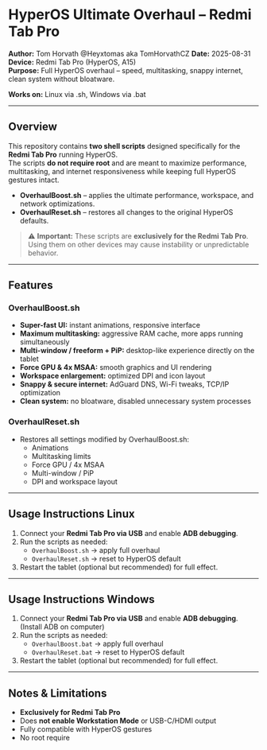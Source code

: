 # HyperOS Ultimate Overhaul – Redmi Tab Pro

**Author:** Tom Horvath @Heyxtomas aka TomHorvathCZ 
**Date:** 2025-08-31  
**Device:** Redmi Tab Pro (HyperOS, A15)  
**Purpose:** Full HyperOS overhaul – speed, multitasking, snappy internet, clean system without bloatware.

**Works on:** Linux via .sh, Windows via .bat

---

## Overview

This repository contains **two shell scripts** designed specifically for the **Redmi Tab Pro** running HyperOS.  
The scripts **do not require root** and are meant to maximize performance, multitasking, and internet responsiveness while keeping full HyperOS gestures intact.

- **OverhaulBoost.sh** – applies the ultimate performance, workspace, and network optimizations.  
- **OverhaulReset.sh** – restores all changes to the original HyperOS defaults.

> ⚠️ **Important:** These scripts are **exclusively for the Redmi Tab Pro**. Using them on other devices may cause instability or unpredictable behavior.

---

## Features

### OverhaulBoost.sh

- **Super-fast UI:** instant animations, responsive interface  
- **Maximum multitasking:** aggressive RAM cache, more apps running simultaneously  
- **Multi-window / freeform + PiP:** desktop-like experience directly on the tablet  
- **Force GPU & 4x MSAA:** smooth graphics and UI rendering  
- **Workspace enlargement:** optimized DPI and icon layout  
- **Snappy & secure internet:** AdGuard DNS, Wi-Fi tweaks, TCP/IP optimization  
- **Clean system:** no bloatware, disabled unnecessary system processes

### OverhaulReset.sh

- Restores all settings modified by OverhaulBoost.sh:  
  - Animations  
  - Multitasking limits  
  - Force GPU / 4x MSAA  
  - Multi-window / PiP  
  - DPI and workspace layout

---

## Usage Instructions Linux

1. Connect your **Redmi Tab Pro via USB** and enable **ADB debugging**.  
2. Run the scripts as needed:  
   - `OverhaulBoost.sh` → apply full overhaul  
   - `OverhaulReset.sh` → reset to HyperOS default  
3. Restart the tablet (optional but recommended) for full effect.
---

## Usage Instructions Windows

1. Connect your **Redmi Tab Pro via USB** and enable **ADB debugging**.
(Install ADB on computer)  
2. Run the scripts as needed:  
   - `OverhaulBoost.bat` → apply full overhaul  
   - `OverhaulReset.bat` → reset to HyperOS default  
3. Restart the tablet (optional but recommended) for full effect.

---

## Notes & Limitations

- **Exclusively for Redmi Tab Pro**  
- Does **not enable Workstation Mode** or USB-C/HDMI output  
- Fully compatible with HyperOS gestures  
- No root require
